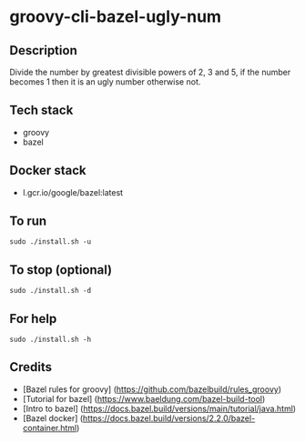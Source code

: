 # groovy-cli-bazel-ugly-num

## Description
Divide the number by greatest divisible powers of 2, 3 and 5, if the number becomes 1 then it is an ugly number otherwise not.

## Tech stack
- groovy
- bazel

## Docker stack
- l.gcr.io/google/bazel:latest

## To run
`sudo ./install.sh -u`

## To stop (optional)
`sudo ./install.sh -d`

## For help
`sudo ./install.sh -h`

## Credits
- [Bazel rules for groovy] (https://github.com/bazelbuild/rules_groovy)
- [Tutorial for bazel] (https://www.baeldung.com/bazel-build-tool)
- [Intro to bazel] (https://docs.bazel.build/versions/main/tutorial/java.html)
- [Bazel docker] (https://docs.bazel.build/versions/2.2.0/bazel-container.html)
